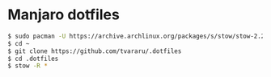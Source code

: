 # Manjaro dotfiles

```bash
$ sudo pacman -U https://archive.archlinux.org/packages/s/stow/stow-2.2.2-5-any.pkg.tar.xz
$ cd ~
$ git clone https://github.com/tvararu/.dotfiles
$ cd .dotfiles
$ stow -R *
```
